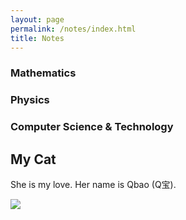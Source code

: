 ```yaml
---
layout: page
permalink: /notes/index.html
title: Notes
---
```




### Mathematics


### Physics


### Computer Science & Technology

## My Cat

She is my love. Her name is Qbao (Q宝).

<div>
<img src="/images/cat.JPG">
</div>
<br>


